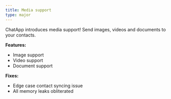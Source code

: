```yaml
---
title: Media support
type: major
---
```


ChatApp introduces media support! Send images, videos and documents to your contacts.

**Features:**

- Image support
- Video support
- Document support

**Fixes:**

- Edge case contact syncing issue
- All memory leaks obliterated

